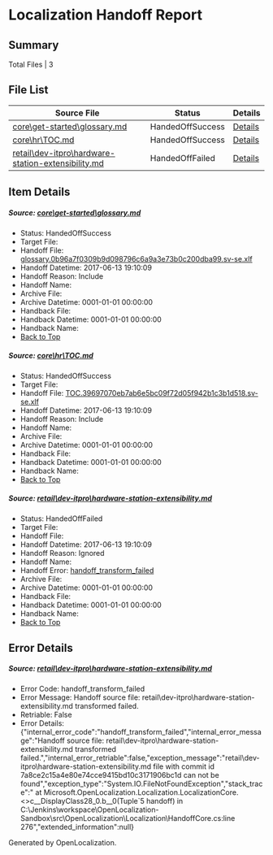 # <a name='report-top'></a> Localization Handoff Report

## Summary
 Total Files | 3

## File List
 Source File | Status | Details 
 ----------- | ------ | ------- 
 [core\get-started\glossary.md](https://github.com/OpenLocalizationTestOrg/AX-Docs-Sandbox/blob/1f4224395caced864797997bdb29550f531f06a0/core/get-started/glossary.md) | HandedOffSuccess | [Details](#dbad1a054d69c463bf7fbc8ee76050e91ac1876913)
 [core\hr\TOC.md](https://github.com/OpenLocalizationTestOrg/AX-Docs-Sandbox/blob/f1a2098585a4000310cd0cc1f6a73a7b4eed28b5/core/hr/TOC.md) | HandedOffSuccess | [Details](#45d185f87a18c45220f3aec9bfd8f667c1dbc3d3127)
 [retail\dev-itpro\hardware-station-extensibility.md](https://github.com/OpenLocalizationTestOrg/AX-Docs-Sandbox/blob/7a8ce2c15a4e80e74cce9415bd10c3171906bc1d/retail/dev-itpro/hardware-station-extensibility.md) | HandedOffFailed | [Details](#b9f109aca4f3580306ac130a2cc100f956feea743323)

## Item Details
##### <a name='dbad1a054d69c463bf7fbc8ee76050e91ac1876913'></a> Source: [core\get-started\glossary.md](https://github.com/OpenLocalizationTestOrg/AX-Docs-Sandbox/blob/1f4224395caced864797997bdb29550f531f06a0/core/get-started/glossary.md)
* Status: HandedOffSuccess
* Target File: 
* Handoff File: [glossary.0b96a7f0309b9d098796c6a9a3e73b0c200dba99.sv-se.xlf](https://github.com/OpenLocalizationTestOrg/AX-Docs-Sandbox.handoff/blob/27cd5c160b5676ef02bc4dc2766b627adf8ec052/ol-handoff/OpenLocalizationTestOrg/AX-Docs-Sandbox.sv-se/master/premium/glossary.0b96a7f0309b9d098796c6a9a3e73b0c200dba99.sv-se.xlf)
* Handoff Datetime: 2017-06-13 19:10:09
* Handoff Reason: Include
* Handoff Name: 
* Archive File: 
* Archive Datetime: 0001-01-01 00:00:00
* Handback File: 
* Handback Datetime: 0001-01-01 00:00:00
* Handback Name: 
* [Back to Top](#report-top)

##### <a name='45d185f87a18c45220f3aec9bfd8f667c1dbc3d3127'></a> Source: [core\hr\TOC.md](https://github.com/OpenLocalizationTestOrg/AX-Docs-Sandbox/blob/f1a2098585a4000310cd0cc1f6a73a7b4eed28b5/core/hr/TOC.md)
* Status: HandedOffSuccess
* Target File: 
* Handoff File: [TOC.39697070eb7ab6e5bc09f72d05f942b1c3b1d518.sv-se.xlf](https://github.com/OpenLocalizationTestOrg/AX-Docs-Sandbox.handoff/blob/27cd5c160b5676ef02bc4dc2766b627adf8ec052/ol-handoff/OpenLocalizationTestOrg/AX-Docs-Sandbox.sv-se/master/premium/TOC.39697070eb7ab6e5bc09f72d05f942b1c3b1d518.sv-se.xlf)
* Handoff Datetime: 2017-06-13 19:10:09
* Handoff Reason: Include
* Handoff Name: 
* Archive File: 
* Archive Datetime: 0001-01-01 00:00:00
* Handback File: 
* Handback Datetime: 0001-01-01 00:00:00
* Handback Name: 
* [Back to Top](#report-top)

##### <a name='b9f109aca4f3580306ac130a2cc100f956feea743323'></a> Source: [retail\dev-itpro\hardware-station-extensibility.md](https://github.com/OpenLocalizationTestOrg/AX-Docs-Sandbox/blob/7a8ce2c15a4e80e74cce9415bd10c3171906bc1d/retail/dev-itpro/hardware-station-extensibility.md)
* Status: HandedOffFailed
* Target File: 
* Handoff File: 
* Handoff Datetime: 2017-06-13 19:10:09
* Handoff Reason: Ignored
* Handoff Name: 
* Handoff Error: [handoff_transform_failed](#b9f109aca4f3580306ac130a2cc100f956feea743323handoff_transform_failed)
* Archive File: 
* Archive Datetime: 0001-01-01 00:00:00
* Handback File: 
* Handback Datetime: 0001-01-01 00:00:00
* Handback Name: 
* [Back to Top](#report-top)


## Error Details
##### <a name='b9f109aca4f3580306ac130a2cc100f956feea743323handoff_transform_failed'></a> Source: [retail\dev-itpro\hardware-station-extensibility.md](#b9f109aca4f3580306ac130a2cc100f956feea743323)
* Error Code: handoff_transform_failed
* Error Message: Handoff source file: retail\dev-itpro\hardware-station-extensibility.md transformed failed.
* Retriable: False
* Error Details: {"internal_error_code":"handoff_transform_failed","internal_error_message":"Handoff source file: retail\\dev-itpro\\hardware-station-extensibility.md transformed failed.","internal_error_retriable":false,"exception_message":"retail\\dev-itpro\\hardware-station-extensibility.md file with commit id 7a8ce2c15a4e80e74cce9415bd10c3171906bc1d can not be found","exception_type":"System.IO.FileNotFoundException","stack_trace":"   at Microsoft.OpenLocalization.Localization.LocalizationCore.<>c__DisplayClass28_0.<CreateHandoffFiles>b__0(Tuple`5 handoff) in C:\\Jenkins\\workspace\\OpenLocalization-Sandbox\\src\\OpenLocalization\\Localization\\HandoffCore.cs:line 276","extended_information":null}


Generated by OpenLocalization.
